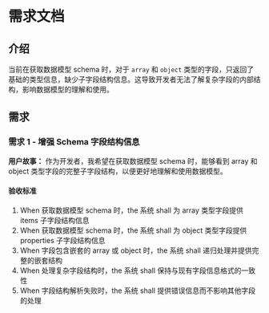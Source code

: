 # 需求文档

## 介绍

当前在获取数据模型 schema 时，对于 `array` 和 `object` 类型的字段，只返回了基础的类型信息，缺少子字段结构信息。这导致开发者无法了解复杂字段的内部结构，影响数据模型的理解和使用。

## 需求

### 需求 1 - 增强 Schema 字段结构信息

**用户故事：** 作为开发者，我希望在获取数据模型 schema 时，能够看到 array 和 object 类型字段的完整子字段结构，以便更好地理解和使用数据模型。

#### 验收标准

1. When 获取数据模型 schema 时，the 系统 shall 为 array 类型字段提供 items 子字段结构信息
2. When 获取数据模型 schema 时，the 系统 shall 为 object 类型字段提供 properties 子字段结构信息  
3. When 字段包含嵌套的 array 或 object 时，the 系统 shall 递归处理并提供完整的嵌套结构
4. When 处理复杂字段结构时，the 系统 shall 保持与现有字段信息格式的一致性
5. When 字段结构解析失败时，the 系统 shall 提供错误信息而不影响其他字段的处理 